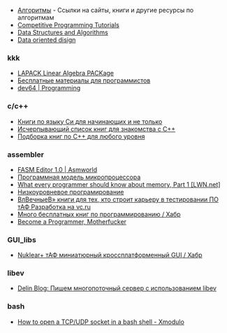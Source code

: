 - [Алгоритмы](https://proglib.io/p/awesome-algorithms/) -  Ссылки на сайты, книги  и другие ресурсы по алгоритмам
- [Competitive Programming Tutorials](http://www.topcoder.com/community/competitive-programming/tutorials/)
- [Data Structures and Algorithms](https://discuss.codechef.com/t/data-structures-and-algorithms/6599)
- [Data oriented disign](https://www.dataorienteddesign.com/dodbook/node1.html)
### kkk
- [LAPACK Linear Algebra PACKage](http://www.netlib.org/lapack/)
- [Бесплатные материалы для программистов](https://tproger.ru/articles/free-programming-books/)
- [dev64 | Programming](https://dev64.wordpress.com/page/2/)
### c/c++
- [Книги по языку Си для начинающих и не только](https://tproger.ru/books/clang-books/)
- [Исчерпывающий список книг для знакомства с C++](https://tproger.ru/books/cpp-books-beginners/)
- [Подборка книг по C++ для любого уровня](https://proglib.io/p/cpp-books/)
### assembler
- [FASM Editor 1.0 \| Asmworld](http://asmworld.ru/instrumenty/fasm-editor-1-0/#more-2214)
- [Программная модель микропроцессора](https://mf.grsu.by/UchProc/livak/b_org/oal_7.htm)
- [What every programmer should know about memory, Part 1 [LWN.net]](https://lwn.net/Articles/250967/)
- [Низкоуровневое програмирование](http://biosprog.narod.ru/index.htm)
- [ВлВечныеВ» книги для тех, кто строит карьеру в тестировании ПО тАФ Разработка на vc.ru](https://vc.ru/dev/80426-vechnye-knigi-dlya-teh-kto-stroit-kareru-v-testirovanii-po)
- [Много бесплатных книг по программированию / Хабр](https://habr.com/ru/post/191312/)
- [Become a Programmer, Motherfucker](http://programming-motherfucker.com/become.html)
### GUI_libs
- [Nuklear+ тАФ миниатюрный кроссплатформенный GUI / Хабр](https://habr.com/ru/post/338106/)
### libev
- [Delin Blog: Пишем многопоточный сервер с использованием libev](http://blog.delin.pro/2011/01/libev.html)
### bash
- [How to open a TCP/UDP socket in a bash shell - Xmodulo](http://xmodulo.com/tcp-udp-socket-bash-shell.html)
